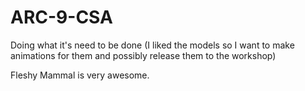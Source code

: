 # ARC-9-CSA
Doing what it's need to be done (I liked the models so I want to make animations for them and possibly release them to the workshop)

Fleshy Mammal is very awesome.

